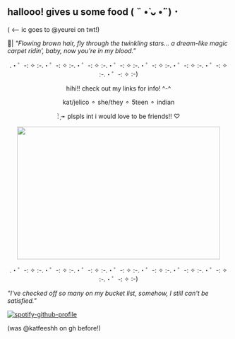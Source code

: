 ## hallooo! gives u some food ( ˵ •̀ ᴗ •́˵) ･
( <-- ic goes to @yeurei on twt!)

🌹| *"Flowing brown hair, fly through the twinkling stars...
a dream-like magic carpеt ridin’, baby, now you're in my blood."*

<p align="center"> .・゜-: ✧ :-.・゜-: ✧ :-.・゜-: ✧ :-.・゜-: ✧ :-.・゜-: ✧ :-.・゜-: ✧ :-.・゜-: ✧ :-.・゜-: ✧ :-)
 </p>

 
 <p align="center"> hihi!! check out my links for info! ^-^ </p>

 <p align="center">kat/jelico ⚬ she/they ⚬ 5teen ⚬ indian  </p>
 <p align="center">  : ̗̀➛ plspls int i would love to be friends!! ♡  </p>


 <p align="center">
  <img width="460" height="300" src="https://github.com/user-attachments/assets/82d597b3-6a40-4890-9015-7d3b80e47e92">
</p>
 <p align="center"> .・゜-: ✧ :-.・゜-: ✧ :-.・゜-: ✧ :-.・゜-: ✧ :-.・゜-: ✧ :-.・゜-: ✧ :-.・゜-: ✧ :-.・゜-: ✧ :-)
 </p>


*"I've checked off so many on my bucket list, somehow, I still can't be satisfied."* 


[![spotify-github-profile](https://spotify-github-profile.kittinanx.com/api/view?uid=31iuz3le4lw7j2zss5g62vcg3h6u&cover_image=false&theme=default&show_offline=false&background_color=5c0700&interchange=true&bar_color=5a1c00&bar_color_cover=false)](https://spotify-github-profile.kittinanx.com/api/view?uid=31iuz3le4lw7j2zss5g62vcg3h6u&redirect=true)

(was @katfeeshh on gh before!)
